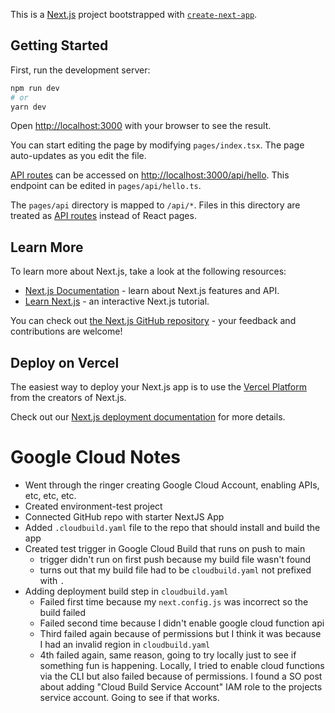 This is a [Next.js](https://nextjs.org/) project bootstrapped with [`create-next-app`](https://github.com/vercel/next.js/tree/canary/packages/create-next-app).

## Getting Started

First, run the development server:

```bash
npm run dev
# or
yarn dev
```

Open [http://localhost:3000](http://localhost:3000) with your browser to see the result.

You can start editing the page by modifying `pages/index.tsx`. The page auto-updates as you edit the file.

[API routes](https://nextjs.org/docs/api-routes/introduction) can be accessed on [http://localhost:3000/api/hello](http://localhost:3000/api/hello). This endpoint can be edited in `pages/api/hello.ts`.

The `pages/api` directory is mapped to `/api/*`. Files in this directory are treated as [API routes](https://nextjs.org/docs/api-routes/introduction) instead of React pages.

## Learn More

To learn more about Next.js, take a look at the following resources:

- [Next.js Documentation](https://nextjs.org/docs) - learn about Next.js features and API.
- [Learn Next.js](https://nextjs.org/learn) - an interactive Next.js tutorial.

You can check out [the Next.js GitHub repository](https://github.com/vercel/next.js/) - your feedback and contributions are welcome!

## Deploy on Vercel

The easiest way to deploy your Next.js app is to use the [Vercel Platform](https://vercel.com/new?utm_medium=default-template&filter=next.js&utm_source=create-next-app&utm_campaign=create-next-app-readme) from the creators of Next.js.

Check out our [Next.js deployment documentation](https://nextjs.org/docs/deployment) for more details.


# Google Cloud Notes

- Went through the ringer creating Google Cloud Account, enabling APIs, etc, etc, etc.
- Created environment-test project
- Connected GitHub repo with starter NextJS App
- Added `.cloudbuild.yaml` file to the repo that should install and build the app
- Created test trigger in Google Cloud Build that runs on push to main
  - trigger didn't run on first push because my build file wasn't found
  - turns out that my build file had to be `cloudbuild.yaml` not prefixed with `.`
- Adding deployment build step in `cloudbuild.yaml`
  - Failed first time because my `next.config.js` was incorrect so the build failed
  - Failed second time because I didn't enable google cloud function api
  - Third failed again because of permissions but I think it was because I had an invalid region in `cloudbuild.yaml`
  - 4th failed again, same reason, going to try locally just to see if something fun is happening. Locally, I tried to enable cloud functions via the CLI but also failed because of permissions. I found a SO post about adding "Cloud Build Service Account" IAM role to the projects service account. Going to see if that works.
  